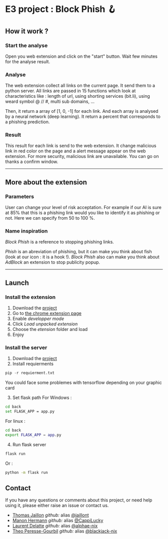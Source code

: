 # E3 project : Block Phish 🪝

## How it work ?
### Start the analyse
Open you web extension and click on the "start" button. Wait few minutes for the analyse result. 

### Analyse
The web extension collect all links on the current page. It send them to a python server. All links are passed in 15 functions which look at characteristics like : length of url, using shorting services (bit.li), using weard symbol @ // #, multi sub domains, ...

Then, it return a array of [1, 0, -1] for each link. And each array is analysed by a neural network (deep learning). It return a percent that corresponds to a phishing prediction. 

### Result
This result for each link is send to the web extension. It change malicious link in red color on the page and a alert message appear on the web extension. For more security, malicious link are unavailable. You can go on thanks a confirm window. 

-----------------

## More about the extension
### Parameters
User can change your level of risk acceptation. For example if our AI is sure at 85% that this is a phishing link would you like to identify it as phishing or not. Here we can specify from 50 to 100 %.

### Name inspiration
*Block Phish* is a reference to stopping phishing links. 

*Phish* is an abreviation of phishing, but it can make you think about fish (look at our icon : it is a hook !). 
*Block Phish* also can make you think about *AdBlock* an extension to stop publicity popup. 

----------------------------------

## Launch
### Install the extension
1. Download the [project](https://github.com/alphae-nix/projetE3/archive/refs/heads/main.zip)
2. Go to [the chrome extension page](chrome://extensions)
3. Enable *developper mode*
4. Click *Load unpacked extension*
5. Choose the *etension* folder and load
6. Enjoy

### Install the server
1. Download the [project](https://github.com/alphae-nix/projetE3/archive/refs/heads/main.zip)
2. Install requierments
  ```python
  pip -r requierment.txt
  ```
  You could face some problemes with tensorflow depending on your graphic card
  
3. Set flask path 
  For Windows : 
  ```bash
  cd back
  set FLASK_APP = app.py
  ```
  For linux :
  ```bash
  cd back
  export FLASK_APP = app.py
  ```
4. Run flask server
  ```bash
  flask run
  ```
  Or :
  ```bash
  python -m flask run
  ```
## Contact
If you have any questions or comments about this project, or need help using it, please either raise an issue or contact us.
- [Thomas Jaillon](mailto:thomas.jaillon@edu.esiee.fr) *github:* alias [@jaillont](https://github.com/jaillont)
- [Manon Hermann](mailto:manon.hermann@edu.esiee.fr) *github:* alias [@CappiLucky](https://github.com/CappiLucky)
- [Laurent Delatte](mailto:laurent.delatte@edu.esiee.fr) *github:* alias [@alphae-nix](https://github.com/alphae-nix)
- [Theo Peresse-Gourbil](mailto:theo.peresse-gourbil@edu.esiee.fr) *github:* alias [@blackjack-nix](https://github.com/blackjack-nix)


